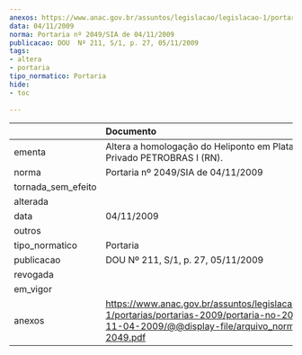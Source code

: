 ```yaml
---
anexos: https://www.anac.gov.br/assuntos/legislacao/legislacao-1/portarias/portarias-2009/portaria-no-2049-sia-de-11-04-2009/@@display-file/arquivo_norma/PA2009-2049.pdf
data: 04/11/2009
norma: Portaria nº 2049/SIA de 04/11/2009
publicacao: DOU  Nº 211, S/1, p. 27, 05/11/2009
tags:
- altera
- portaria
tipo_normatico: Portaria
hide: 
- toc 
 
---
```


|                    | Documento                                                                                                                                                         |
|:-------------------|:------------------------------------------------------------------------------------------------------------------------------------------------------------------|
| ementa             | Altera a homologação do Heliponto em Plataforma Privado PETROBRAS I (RN).                                                                                         |
| norma              | Portaria nº 2049/SIA de 04/11/2009                                                                                                                                |
| tornada_sem_efeito |                                                                                                                                                                   |
| alterada           |                                                                                                                                                                   |
| data               | 04/11/2009                                                                                                                                                        |
| outros             |                                                                                                                                                                   |
| tipo_normatico     | Portaria                                                                                                                                                          |
| publicacao         | DOU  Nº 211, S/1, p. 27, 05/11/2009                                                                                                                               |
| revogada           |                                                                                                                                                                   |
| em_vigor           |                                                                                                                                                                   |
| anexos             | https://www.anac.gov.br/assuntos/legislacao/legislacao-1/portarias/portarias-2009/portaria-no-2049-sia-de-11-04-2009/@@display-file/arquivo_norma/PA2009-2049.pdf |